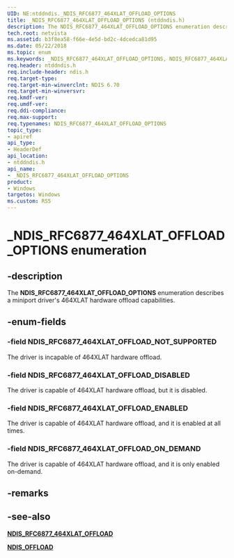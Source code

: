 ```yaml
---
UID: NE:ntddndis._NDIS_RFC6877_464XLAT_OFFLOAD_OPTIONS
title: _NDIS_RFC6877_464XLAT_OFFLOAD_OPTIONS (ntddndis.h)
description: The NDIS_RFC6877_464XLAT_OFFLOAD_OPTIONS enumeration describes a miniport driver's 464XLAT hardware offload capabilities.
tech.root: netvista
ms.assetid: b3f8ea58-f66e-4e5d-bd2c-4dcedca81d95
ms.date: 05/22/2018
ms.topic: enum
ms.keywords: _NDIS_RFC6877_464XLAT_OFFLOAD_OPTIONS, NDIS_RFC6877_464XLAT_OFFLOAD_OPTIONS, 
req.header: ntddndis.h
req.include-header: ndis.h
req.target-type:
req.target-min-winverclnt: NDIS 6.70
req.target-min-winversvr:
req.kmdf-ver:
req.umdf-ver:
req.ddi-compliance:
req.max-support:
req.typenames: NDIS_RFC6877_464XLAT_OFFLOAD_OPTIONS
topic_type: 
- apiref
api_type: 
- HeaderDef
api_location: 
- ntddndis.h
api_name: 
- _NDIS_RFC6877_464XLAT_OFFLOAD_OPTIONS
product:
- Windows
targetos: Windows
ms.custom: RS5
---
```


# _NDIS_RFC6877_464XLAT_OFFLOAD_OPTIONS enumeration

## -description

The **NDIS_RFC6877_464XLAT_OFFLOAD_OPTIONS** enumeration describes a miniport driver's 464XLAT hardware offload capabilities.

## -enum-fields

### -field NDIS_RFC6877_464XLAT_OFFLOAD_NOT_SUPPORTED 

The driver is incapable of 464XLAT hardware offload.

### -field NDIS_RFC6877_464XLAT_OFFLOAD_DISABLED 

The driver is capable of 464XLAT hardware offload, but it is disabled. 

### -field NDIS_RFC6877_464XLAT_OFFLOAD_ENABLED 

The driver is capable of 464XLAT hardware offload, and it is enabled at all times.

### -field NDIS_RFC6877_464XLAT_OFFLOAD_ON_DEMAND 

The driver is capable of 464XLAT hardware offload, and it is only enabled on-demand.

## -remarks

## -see-also

[**NDIS_RFC6877_464XLAT_OFFLOAD**](ns-ntddndis-_ndis_rfc6877_464xlat_offload.md)

[**NDIS_OFFLOAD**](ns-ntddndis-_ndis_offload.md)
